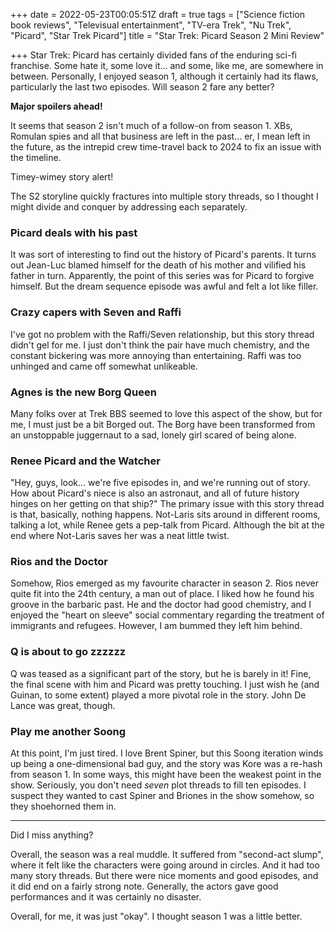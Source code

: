 +++
date = 2022-05-23T00:05:51Z
draft = true
tags = ["Science fiction book reviews", "Televisual entertainment", "TV-era Trek", "Nu Trek", "Picard", "Star Trek Picard"]
title = "Star Trek: Picard Season 2 Mini Review"

+++
Star Trek: Picard has certainly divided fans of the enduring sci-fi franchise. Some hate it, some love it... and some, like me, are somewhere in between. Personally, I enjoyed season 1, although it certainly had its flaws, particularly the last two episodes. Will season 2 fare any better?

**Major spoilers ahead!**

<!-- more -->

It seems that season 2 isn't much of a follow-on from season 1. XBs, Romulan spies and all that business are left in the past... er, I mean left in the future, as the intrepid crew time-travel back to 2024 to fix an issue with the timeline.

Timey-wimey story alert!

The S2 storyline quickly fractures into multiple story threads, so I thought I might divide and conquer by addressing each separately.

### Picard deals with his past

It was sort of interesting to find out the history of Picard's parents. It turns out Jean-Luc blamed himself for the death of his mother and vilified his father in turn. Apparently, the point of this series was for Picard to forgive himself. But the dream sequence episode was awful and felt a lot like filler.

### Crazy capers with Seven and Raffi

I've got no problem with the Raffi/Seven relationship, but this story thread didn't gel for me. I just don't think the pair have much chemistry, and the constant bickering was more annoying than entertaining. Raffi was too unhinged and came off somewhat unlikeable. 

### Agnes is the new Borg Queen

Many folks over at Trek BBS seemed to love this aspect of the show, but for me, I must just be a bit Borged out. The Borg have been transformed from an unstoppable juggernaut to a sad, lonely girl scared of being alone. 

### Renee Picard and the Watcher

"Hey, guys, look... we're five episodes in, and we're running out of story. How about Picard's niece is also an astronaut, and all of future history hinges on her getting on that ship?" The primary issue with this story thread is that, basically, nothing happens. Not-Laris sits around in different rooms, talking a lot, while Renee gets a pep-talk from Picard. Although the bit at the end where Not-Laris saves her was a neat little twist.

### Rios and the Doctor

Somehow, Rios emerged as my favourite character in season 2. Rios never quite fit into the 24th century, a man out of place. I liked how he found his groove in the barbaric past. He and the doctor had good chemistry, and I enjoyed the "heart on sleeve" social commentary regarding the treatment of immigrants and refugees. However, I am bummed they left him behind.

### Q is about to go zzzzzz

Q was teased as a significant part of the story, but he is barely in it! Fine, the final scene with him and Picard was pretty touching. I just wish he (and Guinan, to some extent) played a more pivotal role in the story. John De Lance was great, though.

### Play me another Soong

At this point, I'm just tired. I love Brent Spiner, but this Soong iteration winds up being a one-dimensional bad guy, and the story was Kore was a re-hash from season 1. In some ways, this might have been the weakest point in the show. Seriously, you don't need _seven_ plot threads to fill ten episodes. I suspect they wanted to cast Spiner and Briones in the show somehow, so they shoehorned them in.

***

Did I miss anything? 

Overall, the season was a real muddle. It suffered from "second-act slump", where it felt like the characters were going around in circles. And it had too many story threads. But there were nice moments and good episodes, and it did end on a fairly strong note. Generally, the actors gave good performances and it was certainly no disaster.

Overall, for me, it was just "okay". I thought season 1 was a little better.